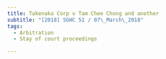 ```yaml
---
title: Takenaka Corp v Tam Chee Chong and another 
subtitle: "[2018] SGHC 51 / 07\_March\_2018"
tags:
  - Arbitration
  - Stay of court proceedings

---
```



